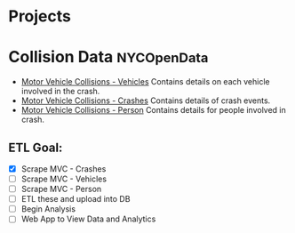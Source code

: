# Projects
<div>

# Collision Data <small>NYCOpenData</small>
* [Motor Vehicle Collisions - Vehicles](https://data.cityofnewyork.us/Public-Safety/Motor-Vehicle-Collisions-Vehicles/bm4k-52h4/about_data)
Contains details on each vehicle involved in the crash.
* [Motor Vehicle Collisions - Crashes](https://data.cityofnewyork.us/Public-Safety/Motor-Vehicle-Collisions-Crashes/h9gi-nx95/about_data)
Contains details of crash events.
* [Motor Vehicle Collisions - Person](https://data.cityofnewyork.us/Public-Safety/Motor-Vehicle-Collisions-Person/f55k-p6yu/about_data)
Contains details for people involved in crash.

## ETL Goal:
- [x] Scrape MVC - Crashes
- [ ] Scrape MVC - Vehicles
- [ ] Scrape MVC - Person
- [ ] ETL these and upload into DB
- [ ] Begin Analysis
- [ ] Web App to View Data and Analytics